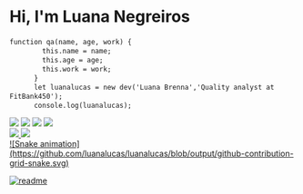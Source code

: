 # Hi, I'm Luana Negreiros 

```
function qa(name, age, work) {
        this.name = name;
        this.age = age;
        this.work = work;
      }
      let luanalucas = new dev('Luana Brenna','Quality analyst at FitBank450');
      console.log(luanalucas);
```
  
<div>        
<img height="30em" src="https://cdn.jsdelivr.net/gh/devicons/devicon/icons/python/python-original.svg" />
<img height="30em" src="https://cdn.jsdelivr.net/gh/devicons/devicon/icons/csharp/csharp-original.svg" />
<img height="30em" src="https://cdn.jsdelivr.net/gh/devicons/devicon/icons/c/c-original.svg" />
<img height="30em" src="https://cdn.jsdelivr.net/gh/devicons/devicon/icons/cplusplus/cplusplus-original.svg" />
                    
</div>


<div>
  <a href="https://github.com/luanalucas">
  <img height="150em" src="https://github-readme-stats.vercel.app/api?username=luanalucas&show_icons=true&theme=dark&include_all_commits=true&count_private=true"/>
  <img height="150em" src="https://github-readme-stats.vercel.app/api/top-langs/?username=luanalucas&layout=compact&langs_count=7&theme=dark"/>
   
</div>
        
</div>
  ![Snake animation](https://github.com/luanalucas/luanalucas/blob/output/github-contribution-grid-snake.svg)
 
</div>
 
[![readme](https://github-readme-stats.vercel.app/api/pin/?username=luanalucas&repo=luanalucas&theme=react)](https://github.com/luanalucas/luanalucas)
 
